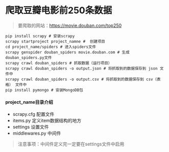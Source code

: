 ﻿#             爬取豆瓣电影前250条数据

> 要爬取的网站：https://movie.douban.com/top250

```
pip install scrapy # 安装scrapy
scrapy startproject project_namne #  创建项目
cd project_name/spiders # 进入spiders文件
scrapy genspider douban_spiders movie.douban.com # 生成douban_spiders.py文件
scrapy crawl douban_spiders # 抓取数据（运行项目）
scrapy crawl douban_spiders -o output.json # 将抓取到的数据保存到 json 文件中
scrapy crawl douban_spiders -o output.csv # 将抓取到的数据保存到 csv（表格） 文件中
pip install pymongo # 安装MongoDB包
```

#### project_name目录介绍

- scrapy.cfg 配置文件
- items.py 定义item数据结构的地方
- settings 设置文件
- middlewares.py 中间件

> 注意事项：中间件定义完一定要在settings文件中启用